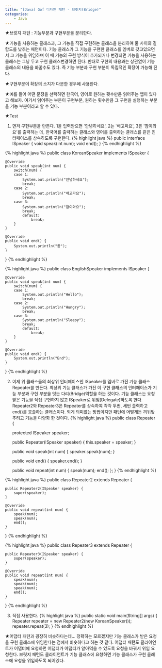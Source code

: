 ```yaml
---
title: "[Java] Gof 디자인 패턴 - 브릿지(Bridge)"
categories:
    - Java
---
```

★브릿지 패턴 : 기능부분과 구현부분을 분리한다.

★기능을 사용하는 클래스과, 그 기능을 직접 구현하는 클래스을 분리하여 둘 사이의 결합도를 낮추는 패턴이다. 기능 클래스가 그 기능을 구현한 클래스를 멤버로 갖고있으면서 그 기능을 위임하며 이 때 기능의 구현 방식이 추가되거나 변경되면 기능을 사용하는 클래스는 그냥 두고 구현 클래스변경하면 된다. 반대로 구현의 내용과는 상관없이 기능 클래스의 내용을 바꿀수도 있다. 즉 기능 부분과 구현 부분이 독립적인 확장이 가능해 진다.

★구현부분이 확장의 소지가 다분한 경우에 사용한다.

★예를 들어 어떤 문장을 선택하면 한국어, 영어로 원하는 횟수만큼 읽어주는 앱이 있다고 해보자. 여기서 읽어주는 부분이 구현부분, 원하는 횟수만큼 그 구현을 실행하는 부분을 기능 부분이라고 할 수 있다.

★Test
1. 먼저 구현부분을 만든다. 1을 입력받으면 '안녕하세요', 2는 '배고파요', 3은 '잠이와요'를 출력하는 데, 한국어를 출력하는 클래스와 영어를 출력하는 클래스를 같은 인터페이스를 상속하도록 구현한다. 
{% highlight java %}
public interface ISpeaker {
	void speak(int num);
	void end();
}
{% endhighlight %}

{% highlight java %}
public class KoreanSpeaker implements ISpeaker {

	@Override
	public void speak(int num) {
		switch(num) {
		case 1:
			System.out.println("안녕하세요");
			break;
		case 2:
			System.out.println("배고파요");
			break;
		case 3:
			System.out.println("잠이와요");
			break;
			default:
				break;
		}
	}

	@Override
	public void end() {
		System.out.println("끝");
	}
}
{% endhighlight %}

{% highlight java %}
public class EnglishSpeaker implements ISpeaker {

	@Override
	public void speak(int num) {
		switch(num) {
		case 1:
			System.out.println("Hello");
			break;
		case 2:
			System.out.println("Hungry");
			break;
		case 3:
			System.out.println("Sleepy");
			break;
			default:
				break;
		}
	}

	@Override
	public void end() {
		System.out.println("End");
	}
}
{% endhighlight %}

2. 이제 위 클래스들의 최상위 인터페이스인 ISpeaker를 멤버로 가진 기능 클래스 Repeater를 만든다. 최상위 기능 클래스가 가진 이 구현 클래스의 인터페이스가 기능 부분과 구현 부분을 잇는 다리(Bridge)역할을 하는 것이다. 기능 클래스는 요청받은 기능을 직접 구현하지 않고 ISpeaker로 위임(Delegate)하도록 한다. Repeater2와 Repeater3은 Repeater를 상속하여 각각 두번, 세번 출력하고 end()를 호출하는 클래스이다. 되게 의미없는 방법이지만 패턴에 어떻게든 끼워맞추려고 기능을 다양화 한 것이다.
{% highlight java %}
public class Repeater {

	protected ISpeaker speaker;

	public Repeater(ISpeaker speaker) {
		this.speaker = speaker;
	}
	
	public void speak(int num) {
		speaker.speak(num);
	}
	
	public void end() {
		speaker.end();
	}
	
	public void repeat(int num) {
		speak(num);
		end();
	};
}
{% endhighlight %}

{% highlight java %}
public class Repeater2 extends Repeater {

	public Repeater2(ISpeaker speaker) {
		super(speaker);
	}

	@Override
	public void repeat(int num) {
		speak(num);
		speak(num);
		end();
	}
}
{% endhighlight %}

{% highlight java %}
public class Repeater3 extends Repeater {

	public Repeater3(ISpeaker speaker) {
		super(speaker);
	}

	@Override
	public void repeat(int num) {
		speak(num);
		speak(num);
		speak(num);
		end();
	}
}
{% endhighlight %}

3. 직접 사용한다.
{% highlight java %}
public static void main(String[] args) {
	Repeater repeater = new Repeater2(new KoreanSpeaker());
	repeater.repeat(3);
}
{% endhighlight %}

★어댑터 패턴과 굉장히 비슷하다는데... 정확히는 모르겠지만 기능 클래스가 받은 요청을 구현 클래스에 위임한다는 점에서 비슷하다고 하는 것 같다. 어댑터 패턴도 클라이언트가 어댑터에 요청하면 어댑터가 어댑티가 알아먹을 수 있도록 요청을 바꿔서 위임 요청한다. 브릿지 패턴도 클라이언트가 기능 클래스에 요청하면 기능 클래스가 구현 클래스에 요청을 위임하도록 되어있다.
